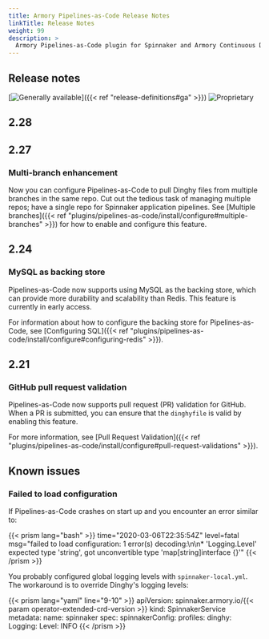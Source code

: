 ```yaml
---
title: Armory Pipelines-as-Code Release Notes
linkTitle: Release Notes
weight: 99
description: >
  Armory Pipelines-as-Code plugin for Spinnaker and Armory Continuous Deployment release notes.
---
```


## Release notes

[![Generally available](/images/ga.svg)]({{< ref "release-definitions#ga" >}}) ![Proprietary](/images/proprietary.svg)

## 2.28

## 2.27

### Multi-branch enhancement

Now you can configure Pipelines-as-Code to pull Dinghy files from multiple branches in the same repo. Cut out the tedious task of managing multiple repos; have a single repo for Spinnaker application pipelines. See [Multiple branches]({{< ref "plugins/pipelines-as-code/install/configure#multiple-branches" >}}) for how to enable and configure this feature.

## 2.24

### MySQL as backing store

Pipelines-as-Code now supports using MySQL as the backing store, which can provide more durability and scalability than Redis. This feature is currently in early access.

For information about how to configure the backing store for Pipelines-as-Code, see [Configuring SQL]({{< ref "plugins/pipelines-as-code/install/configure#configuring-redis" >}}).

## 2.21

### GitHub pull request validation

Pipelines-as-Code now supports pull request (PR) validation for GitHub. When a PR is submitted, you can ensure that the `dinghyfile` is valid by enabling this feature.

For more information, see [Pull Request Validation]({{< ref "plugins/pipelines-as-code/install/configure#pull-request-validations" >}}).

## Known issues

### Failed to load configuration

If Pipelines-as-Code crashes on start up and you encounter an error similar to:

{{< prism lang="bash" >}}
time="2020-03-06T22:35:54Z"
level=fatal
msg="failed to load configuration: 1 error(s) decoding:\n\n* 'Logging.Level' expected type 'string', got unconvertible type 'map[string]interface {}'"
{{< /prism >}}

You probably configured global logging levels with `spinnaker-local.yml`. The workaround is to override Dinghy's logging levels:

{{< prism lang="yaml" line="9-10" >}}
apiVersion: spinnaker.armory.io/{{< param operator-extended-crd-version >}}
kind: SpinnakerService
metadata:
  name: spinnaker
spec:
  spinnakerConfig:
    profiles:
      dinghy:
        Logging:
          Level: INFO
{{< /prism >}}
